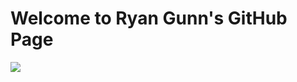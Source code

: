 <html>
<head>
<h1>Welcome to Ryan Gunn's GitHub Page</h1>
</head>

<a href="http://linkedin.com/in/ryangunn64"><img src="https://img.shields.io/badge/LinkedIn-0077B5?style=for-the-badge&logo=linkedin&logoColor=white"></a>

</html>
<!--
**ryangunn01/ryangunn01** is a ✨ _special_ ✨ repository because its `README.md` (this file) appears on your GitHub profile.

Here are some ideas to get you started:

- 🔭 I’m currently working on ...
- 🌱 I’m currently learning ...
- 👯 I’m looking to collaborate on ...
- 🤔 I’m looking for help with ...
- 💬 Ask me about ...
- 📫 How to reach me: ...
- 😄 Pronouns: ...
- ⚡ Fun fact: ...
-->
